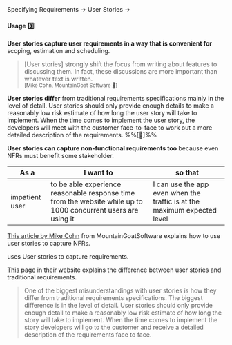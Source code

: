 <link rel="stylesheet" href="{{baseUrl}}/css/textbook.css">

<div class="website-content">

<div id="path">Specifying Requirements &rarr; User Stories &rarr;</div>

<div id="title">

#### Usage :three:

</div>

<div id="body">

**User stories capture user requirements in a way that is convenient for** <popover content="i.e. which features to include in the product">scoping</popover>, <popover content="i.e. how much effort each feature will take">estimation</popover> and <popover content="i.e. when to deliver each feature">scheduling</popover>.

> [User stories] strongly shift the focus from writing about features to discussing them. In fact, these discussions are more important than whatever text is written.<br/>
> <sup>[Mike Cohn, MountainGoat Software [:link:](https://www.mountaingoatsoftware.com/agile/user-stories)]</sup>

**User stories differ** from <popover content="e.g. a description of the requirements written in prose">traditional requirements specifications</popover> mainly in the level of detail. User stories should only provide enough details to make a reasonably low risk estimate of how long the user story will take to implement. When the time comes to implement the user story, the developers will meet with the customer face-to-face  to work out a more detailed description of the requirements. %%[<trigger for="modal:xp-user-stories" trigger="click">:bookmark:</trigger>]%%

**User stories can capture non-functional requirements too** because even NFRs must benefit some stakeholder.

<tip-box>

As a | I want to | so that
-----|-----------|--------
impatient user | to be able experience reasonable response time from the website while up to 1000 concurrent users are using it | I can use the app even when the traffic is at the maximum expected level

</tip-box>

<panel header="%%:book: More on using user stories to capture NFRs%% :zero:" type="seamless">

[This article by Mike Cohn](https://www.mountaingoatsoftware.com/blog/non-functional-requirements-as-user-stories) from MountainGoatSoftware explains how to use user stories to capture NFRs.

</panel>

<modal id="modal:xp-user-stories" title=":bookmark: User stories vs traditional requirement specifications, according to XP">

<include src="../../../common/popOvers.md#xp" inline /> uses User stories to capture requirements.

[This page](http://www.extremeprogramming.org/rules/userstories.html) in their website explains the difference between user stories and traditional requirements.

>One of the biggest misunderstandings with user stories is how they differ from traditional requirements specifications. The biggest difference is in the level of detail. User stories should only provide enough detail to make a reasonably low risk estimate of how long the story will take to implement. When the time comes to implement the story developers will go to the customer and receive a detailed description of the requirements face to face.

</modal>

</div>

<div id="extras">
<div>

</div>
